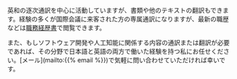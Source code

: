<!--
.. title: 通訳と技術翻訳
.. slug: translation
.. date: 2021-03-13 00:00:00 UTC+09:00
.. tags: 
.. category: 
.. link: 
.. description: 
.. type: text
-->

英和の逐次通訳を中心に活動していますが、書類や他のテキストの翻訳もできます。経験の多くが国際会議に来客された方の専属通訳になりますが、最新の職歴などは<a href="/resume-technical-english.pdf">職務経歴書</a>で閲覧できます。

また、もしソフトウェア開発や人工知能に関係する内容の通訳または翻訳が必要であれば、その分野で日本語と英語の両方で働いた経験を持つ私にお任せください。[メール](mailto:{{% email %}})で気軽に問い合わせていただければ幸いです。